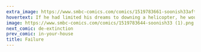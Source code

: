 ```yaml
---
extra_image: https://www.smbc-comics.com/comics/1519783661-soonish33after.png
hovertext: If he had limited his dreams to downing a helicopter, he would be super happy now.
image: https://www.smbc-comics.com/comics/1519783644-soonish33 (1).png
next_comic: de-extinction
prev_comic: in-your-house
title: Failure
---
```


